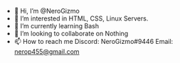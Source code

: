 - 👋 Hi, I’m @NeroGizmo
- 👀 I’m interested in HTML, CSS, Linux Servers.
- 🌱 I’m currently learning Bash
- 💞️ I’m looking to collaborate on Nothing
- 📫 How to reach me Discord: NeroGizmo#9446 Email: nerop455@gmail.com
